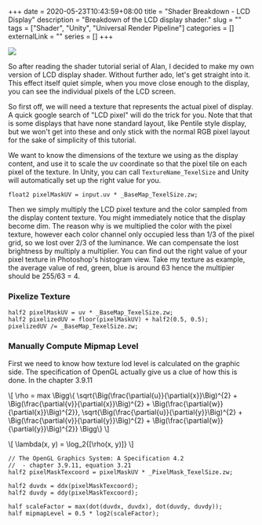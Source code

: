 +++ 
date = 2020-05-23T10:43:59+08:00
title = "Shader Breakdown - LCD Display"
description = "Breakdown of the LCD display shader."
slug = "" 
tags = ["Shader", "Unity", "Universal Render Pipeline"]
categories = []
externalLink = ""
series = []
+++

![](/images/shader-breakdown-lcd-display/screenshots-01.png)

So after reading the shader tutorial serial of Alan, I decided to make my own version of LCD display shader. Without further ado, let's get straight into it. This effect itself quiet simple, when you move close enough to the display, you can see the individual pixels of the LCD screen.

So first off, we will need a texture that represents the actual pixel of display. A quick google search of "LCD pixel" will do the trick for you. Note that that is some displays that have none standard layout, like Pentile style display, but we won't get into these and only stick with the normal RGB pixel layout for the sake of simplicity of this tutorial.

We want to know the dimensions of the texture we using as the display content, and use it to scale the uv coordinate so that the pixel tile on each pixel of the texture. In Unity, you can call `TextureName_TexelSize` and Unity will automatically set up the right value for you.

``` hlsl
float2 pixelMaskUV = input.uv * _BaseMap_TexelSize.zw;
```

Then we simply multiply the LCD pixel texture and the color sampled from the display content texture. You might immediately notice that the display become dim. The reason why is we multiplied the color with the pixel texture, however each color channel only occupied less than 1/3 of the pixel grid, so we lost over 2/3 of the luminance. We can compensate the lost brightness by multiply a multiplier. You can find out the right value of your pixel texture in Photoshop's histogram view. Take my texture as example, the average value of red, green, blue is around 63 hence the multipier should be 255/63 = 4. 


### Pixelize Texture

```hlsl
half2 pixelMaskUV = uv * _BaseMap_TexelSize.zw;
half2 pixelizedUV = floor(pixelMaskUV) + half2(0.5, 0.5);
pixelizedUV /= _BaseMap_TexelSize.zw;
```

### Manually Compute Mipmap Level

First we need to know how texture lod level is calculated on the graphic side. The specification of OpenGL actually give us a clue of how this is done. In the chapter 3.9.11

\\[
\rho = max \\Bigg\\{ \sqrt{\\Big(\frac{\partial{u}}{\partial{x}}\\Big)^{2} + \\Big(\frac{\partial{v}}{\partial{x}}\\Big)^{2} + \\Big(\frac{\partial{w}}{\partial{x}}\\Big)^{2}}, \sqrt{\\Big(\frac{\partial{u}}{\partial{y}}\\Big)^{2} + \\Big(\frac{\partial{v}}{\partial{y}}\\Big)^{2} + \\Big(\frac{\partial{w}}{\partial{y}}\\Big)^{2}} \\Bigg\\}
\\]

\\[
\lambda(x, y) = \log_2{[\rho(x, y)]}
\\]

```hlsl
// The OpenGL Graphics System: A Specification 4.2
//  - chapter 3.9.11, equation 3.21
half2 pixelMaskTexcoord = pixelMaskUV * _PixelMask_TexelSize.zw;

half2 duvdx = ddx(pixelMaskTexcoord);
half2 duvdy = ddy(pixelMaskTexcoord);

half scaleFactor = max(dot(duvdx, duvdx), dot(duvdy, duvdy));
half mipmapLevel = 0.5 * log2(scaleFactor);
```


